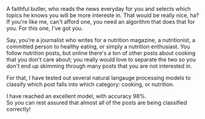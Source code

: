 A faithful butler, who reads the news everyday for you and selects which topics he knows you will be more intereste in. That would be really nice, ha? 
<br /> If you're like me, can't afford one, you need an algorithm that does that for you. For this one, I've got you.


Say, you're a journalist who writes for a nutrition magazine, a nutritionist, a committed person to healthy eating, or simply a nutrition enthusiast. You follow nutrition posts, but online there's a ton of other posts about cooking that you don't care about; you really would love to separate the two so you don't end up skimming through many posts that you are not interested in. 


For that, I have tested out several natural langauge processing models to classify which post falls into which category: cooking, or nutrition. 



I have reached an excellent model, with accuracy 98%. 
<br /> So you can rest assured that almost all of the posts are being classified correctly!
